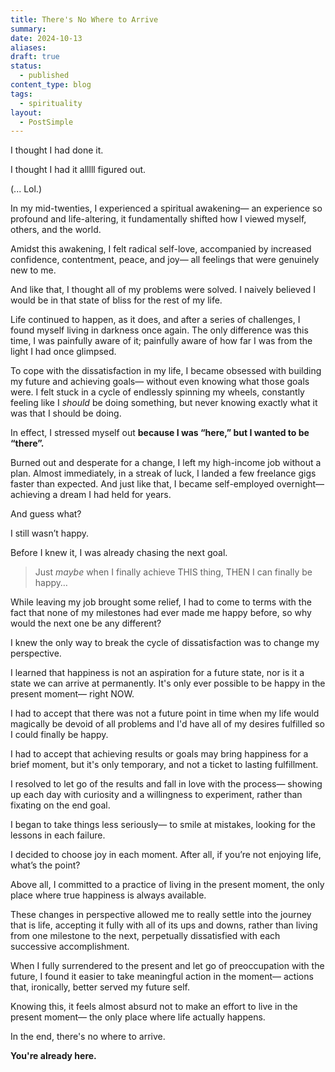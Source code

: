 ```yaml
---
title: There's No Where to Arrive
summary: 
date: 2024-10-13
aliases: 
draft: true
status:
  - published
content_type: blog
tags:
  - spirituality
layout:
  - PostSimple
---
```


I thought I had done it.

I thought I had it alllll figured out.

(... Lol.)

In my mid-twenties, I experienced a spiritual awakening— an experience so profound and life-altering, it fundamentally shifted how I viewed myself, others, and the world.

Amidst this awakening, I felt radical self-love, accompanied by increased confidence, contentment, peace, and joy— all feelings that were genuinely new to me.

And like that, I thought all of my problems were solved. I naively believed I would be in that state of bliss for the rest of my life.

Life continued to happen, as it does, and after a series of challenges, I found myself living in darkness once again. The only difference was this time, I was painfully aware of it; painfully aware of how far I was from the light I had once glimpsed.

To cope with the dissatisfaction in my life, I became obsessed with building my future and achieving goals— without even knowing what those goals were. I felt stuck in a cycle of endlessly spinning my wheels, constantly feeling like I _should_ be doing something, but never knowing exactly what it was that I should be doing.

In effect, I stressed myself out **because I was “here,” but I wanted to be “there”.**

Burned out and desperate for a change, I left my high-income job without a plan. Almost immediately, in a streak of luck, I landed a few freelance gigs faster than expected. And just like that, I became self-employed overnight— achieving a dream I had held for years.

And guess what?

I still wasn’t happy.

Before I knew it, I was already chasing the next goal.

> Just _maybe_ when I finally achieve THIS thing, THEN I can finally be happy…

While leaving my job brought some relief, I had to come to terms with the fact that none of my milestones had ever made me happy before, so why would the next one be any different?

I knew the only way to break the cycle of dissatisfaction was to change my perspective.

I learned that happiness is not an aspiration for a future state, nor is it a state we can arrive at permanently. It's only ever possible to be happy in the present moment— right <span className="bold-underline">NOW</span>.

I had to accept that there was not a future point in time when my life would magically be devoid of all problems and I'd have all of my desires fulfilled so I could finally be happy.

I had to accept that achieving results or goals may bring happiness for a brief moment, but it's only temporary, and not a ticket to lasting fulfillment.

I resolved to let go of the results and fall in love with the process— showing up each day with curiosity and a willingness to experiment, rather than fixating on the end goal.

I began to take things less seriously— to smile at mistakes, looking for the lessons in each failure.

I decided to choose joy in each moment. After all, if you’re not enjoying life, what’s the point?

Above all, I committed to a practice of living in the present moment, the only place where true happiness is always available.

These changes in perspective allowed me to really settle into the journey that is life, accepting it fully with all of its ups and downs, rather than living from one milestone to the next, perpetually dissatisfied with each successive accomplishment.

When I fully surrendered to the present and let go of preoccupation with the future, I found it easier to take meaningful action in the moment— actions that, ironically, better served my future self.

Knowing this, it feels almost absurd not to make an effort to live in the present moment— the only place where life actually happens.

In the end, there's no where to arrive.

**You're already here.**
